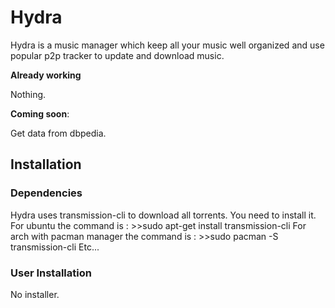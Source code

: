 # Hydra
Hydra is a music manager which keep all your music well organized and use popular p2p tracker to update and download music.

**Already working**

Nothing.

**Coming soon**:

Get data from dbpedia.

## Installation

### Dependencies

Hydra uses transmission-cli to download all torrents. You need to install it.
For ubuntu the command is : >>sudo apt-get install transmission-cli
For arch with pacman manager the command is : >>sudo pacman -S transmission-cli
Etc...

### User Installation

No installer.
